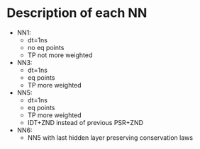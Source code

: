 # Description of each NN

- NN1:
  - dt=1ns
  - no eq points
  - TP not more weighted
- NN3:
  - dt=1ns
  - eq points
  - TP more weighted
- NN5:
  - dt=1ns
  - eq points
  - TP more weighted
  - IDT+ZND instead of previous PSR+ZND
- NN6:
  - NN5 with last hidden layer preserving conservation laws
